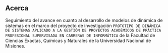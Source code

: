 ## Acerca
Seguimiento del avance en cuanto al desarrollo de modelos de dinámica de sistemas en el marco del proyecto de investigación `PROTOTIPO DE DINÁMICA DE SISTEMAS APLICADO A LA GESTIÓN DE PROYECTOS ACADÉMICOS DE PRÁCTICA PROFESIONAL SUPERVISADA EN CARRERAS DE INFORMÁTICA` de la Facultad de Ciencias Exactas, Químicas y Naturales de la Universidad Nacional de Misiones.

